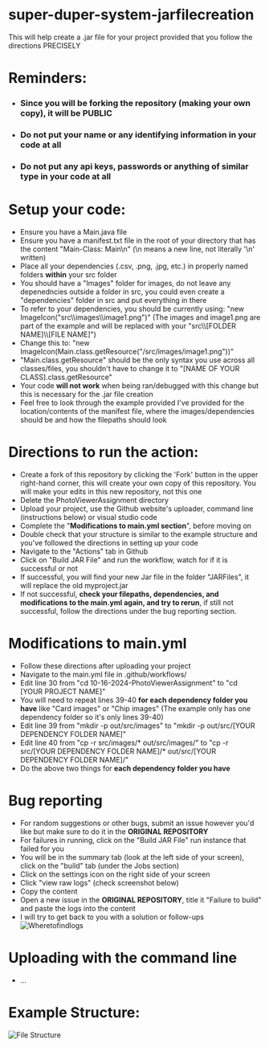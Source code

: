 # super-duper-system-jarfilecreation

This will help create a .jar file for your project provided that you follow the directions PRECISELY

# Reminders:
- ### **Since you will be forking the repository (making your own copy), it will be PUBLIC**
- ### **Do not put your name or any identifying information in your code at all**
- ### **Do not put any api keys, passwords or anything of similar type in your code at all**

# Setup your code:
- Ensure you have a Main.java file
- Ensure you have a manifest.txt file in the root of your directory that has the content "Main-Class: Main\n" (\n means a new line, not literally '\n' written)
- Place all your dependencies (.csv, .png, .jpg, etc.) in properly named folders **within** your src folder
- You should have a "Images" folder for images, do not leave any depenedncies outside a folder in src, you could even create a "dependencies" folder in src and put everything in there
- To refer to your dependencies, you should be currently using: "new ImageIcon("src\\\images\\\image1.png")" (The images and image1.png are part of the example and will be replaced with your "src\\\\[FOLDER NAME]\\\\[FILE NAME]")
- Change this to: "new ImageIcon(Main.class.getResource("/src/images/image1.png"))"
- "Main.class.getResource" should be the only syntax you use across all classes/files, you shouldn't have to change it to "[NAME OF YOUR CLASS].class.getResource"
- Your code **will not work** when being ran/debugged with this change but this is necessary for the .jar file creation
- Feel free to look through the example provided I've provided for the location/contents of the manifest file, where the images/dependencies should be and how the filepaths should look

# Directions to run the action:
- Create a fork of this repository by clicking the 'Fork' button in the upper right-hand corner, this will create your own copy of this repository. You will make your edits in this new repository, not this one
- Delete the PhotoViewerAssignment directory
- Upload your project, use the Github website's uploader, command line (instructions below) or visual studio code
- Complete the "**Modifications to main.yml section**", before moving on
- Double check that your structure is similar to the example structure and you've followed the directions in setting up your code
- Navigate to the "Actions" tab in Github
- Click on "Build JAR File" and run the workflow, watch for if it is successful or not
- If successful, you will find your new Jar file in the folder "JARFiles", it will replace the old myproject.jar
- If not successful, **check your filepaths, dependencies, and modifications to the main.yml again, and try to rerun**, if still not successful, follow the directions under the bug reporting section. 

# Modifications to main.yml
- Follow these directions after uploading your project
- Navigate to the main.yml file in .github/workflows/
- Edit line 30 from "cd 10-16-2024-PhotoViewerAssignment" to "cd [YOUR PROJECT NAME]"
- You will need to repeat lines 39-40 **for each dependency folder you have** like "Card images" or "Chip images" (The example only has one dependency folder so it's only lines 39-40)
- Edit line 39 from "mkdir -p out/src/images" to "mkdir -p out/src/[YOUR DEPENDENCY FOLDER NAME]"
- Edit line 40 from "cp -r src/images/* out/src/images/" to "cp -r src/[YOUR DEPENDENCY FOLDER NAME]/* out/src/[YOUR DEPENDENCY FOLDER NAME]/"
- Do the above two things for **each dependency folder you have**

# Bug reporting
- For random suggestions or other bugs, submit an issue however you'd like but make sure to do it in the **ORIGINAL REPOSITORY**
- For failures in running, click on the "Build JAR File" run instance that failed for you
- You will be in the summary tab (look at the left side of your screen), click on the "build" tab (under the Jobs section)
- Click on the settings icon on the right side of your screen
- Click "view raw logs" (check screenshot below)
- Copy the content
- Open a new issue in the **ORIGINAL REPOSITORY**, title it "Failure to build" and paste the logs into the content
- I will try to get back to you with a solution or follow-ups
![Wheretofindlogs](https://github.com/user-attachments/assets/020a9407-26ad-41d8-a3e7-11aa80e90cb7)


# Uploading with the command line
- ...

# Example Structure:
![File Structure](https://github.com/user-attachments/assets/13c90e71-ed55-43c6-8221-badf88978c48)
